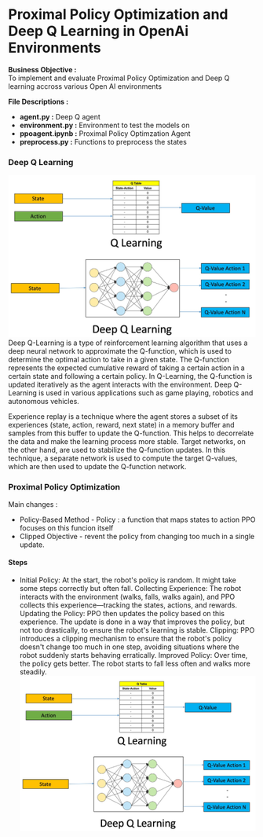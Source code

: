 # Proximal Policy Optimization and Deep Q Learning in OpenAi Environments
**Business Objective :** <br>
 To implement and evaluate Proximal Policy Optimization and Deep Q learning accross various Open AI environments

**File Descriptions :** <br>
* **agent.py :** Deep Q agent
* **environment.py :**  Environment to test the models on
* **ppoagent.ipynb :** Proximal Policy Optimzation Agent
* **preprocess.py :** Functions to preprocess the states


### Deep Q Learning


![](/utils/images/DeepQ.jpg)
Deep Q-Learning is a type of reinforcement learning algorithm that uses a deep neural network to approximate the Q-function, which is used to determine the optimal action to take in a given state. The Q-function represents the expected cumulative reward of taking a certain action in a certain state and following a certain policy. In Q-Learning, the Q-function is updated iteratively as the agent interacts with the environment. Deep Q-Learning is used in various applications such as game playing, robotics and autonomous vehicles.

Experience replay is a technique where the agent stores a subset of its experiences (state, action, reward, next state) in a memory buffer and samples from this buffer to update the Q-function. This helps to decorrelate the data and make the learning process more stable. Target networks, on the other hand, are used to stabilize the Q-function updates. In this technique, a separate network is used to compute the target Q-values, which are then used to update the Q-function network.

### Proximal Policy Optimization

Main changes : 
* Policy-Based Method - 
    Policy : a function that maps states to action
        PPO focuses on this funcion itself
* Clipped Objective -
    revent the policy from changing too much in a single update.

#### Steps 
* Initial Policy: At the start, the robot's policy is random. It might take some steps correctly but often fall.
Collecting Experience: The robot interacts with the environment (walks, falls, walks again), and PPO collects this experience—tracking the states, actions, and rewards.
Updating the Policy: PPO then updates the policy based on this experience. The update is done in a way that improves the policy, but not too drastically, to ensure the robot's learning is stable.
Clipping: PPO introduces a clipping mechanism to ensure that the robot's policy doesn't change too much in one step, avoiding situations where the robot suddenly starts behaving erratically.
Improved Policy: Over time, the policy gets better. The robot starts to fall less often and walks more steadily.
![](/utils/images/DeepQ.jpg)